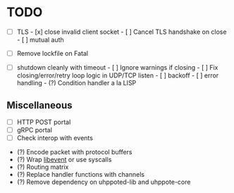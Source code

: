 # TODO

- [ ] TLS
      - [x] close invalid client socket
      - [ ] Cancel TLS handshake on close
      - [ ] mutual auth

- [ ] Remove lockfile on Fatal

- [ ] shutdown cleanly with timeout
      - [ ] Ignore warnings if closing
      - [ ] Fix closing/error/retry loop logic in UDP/TCP listen
            - [ ] backoff
            - [ ] error handling
            - (?) Condition handler a la LISP

## Miscellaneous

- [ ] HTTP POST portal
- [ ] gRPC portal
- [ ] Check interop with events
- (?) Encode packet with protocol buffers
- (?) Wrap [libevent](https://libevent.org) or use syscalls
- (?) Routing matrix
- (?) Replace handler functions with channels
- (?) Remove dependency on uhppoted-lib and uhppote-core

